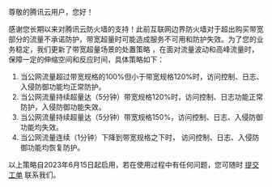 尊敬的腾讯云用户，您好！

感谢您长期以来对腾讯云防火墙的支持！此前互联网边界防火墙对于超出购买带宽部分的流量不承诺防护，带宽超量时可能造成服务不可用和防护失效。为了您的业务稳定，我们更新了带宽超量场景的处置策略  ，在面对流量波动和高峰流量时，保障一定的伸缩空间和反应时间，具体策略如下：
1. 当公网流量超过带宽规格的100%但小于带宽规格120%时，访问控制、日志、入侵防御功能均正常防护。
2. 当公网流量持续超量达（5分钟）带宽规格120%时，访问控制、日志功能正常防护，入侵防御功能失效。
3. 当公网流量持续超量达（5分钟）带宽规格150%，访问控制、日志、入侵防御功能均失效。
4. 当公网流量连续（1分钟）下降到带宽规格之下时，  访问控制、日志、入侵防御功能均恢复防护。

以上策略自2023年6月15日起启用，若在使用过程中有任何问题，您可随时 [提交工单](https://console.cloud.tencent.com/workorder/category?level1_id=141&level2_id=1290&source=14&data_title=T-Sec-%E4%BA%91%E9%98%B2%E7%81%AB%E5%A2%99&step=1) 联系我们。
